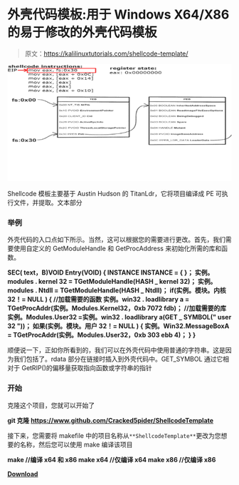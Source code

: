 # 外壳代码模板:用于 Windows X64/X86 的易于修改的外壳代码模板

> 原文：<https://kalilinuxtutorials.com/shellcode-template/>

[![](img//3648e8c98d03f003d9e0c3768c66daaf.png)](https://blogger.googleusercontent.com/img/b/R29vZ2xl/AVvXsEiAY70_Nrb-amkj4O6lDDsK0QdpQxfLgz09pTWAjnHA-C5mea466qWQeEfon3rlM4_k4uJCAhtC3n6SY5VVwpRY0Wd3I6AKTluIj0iDQ832ft5zNQgxuqJCwmOp6bgrUJarztyRGnsPb_PB6xeucwqz0OSIWRMEHlRosHGnzCLJv9ahGc27spfLfXum/s728/locate_dll2.png)

Shellcode 模板主要基于 Austin Hudson 的 TitanLdr，它将项目编译成 PE 可执行文件，并提取。文本部分

### 举例

外壳代码的入口点如下所示。当然，这可以根据您的需要进行更改。首先，我们需要使用自定义的 GetModuleHandle 和 GetProcAddress 来初始化所需的库和函数。

**SEC( text，B)VOID Entry(VOID)
{
INSTANCE INSTANCE = { }；
实例。modules . kernel 32 = TGetModuleHandle(HASH _ kernel 32)；
实例。modules . Ntdll = TGetModuleHandle(HASH _ Ntdll)；
if(实例。模块。内核 32！= NULL )
{
//加载需要的函数
实例。win32 . loadlibrary a = TGetProcAddr(实例。Modules.Kernel32，0xb 7072 fdb)；
//加载需要的库
实例。Modules.User32 =实例。win32 . loadlibrary a(GET _ SYMBOL(" user 32 "))；
如果(实例。模块。用户 32！= NULL )
{
实例。Win32.MessageBoxA = TGetProcAddr(实例。Modules.User32，0xb 303 ebb 4)；
}
}**

顺便说一下，正如你所看到的，我们可以在外壳代码中使用普通的字符串。这是因为我们包括了。rdata 部分在链接时插入到外壳代码中。GET_SYMBOL 通过它相对于 GetRIP()的偏移量获取指向函数或字符串的指针

### 开始

克隆这个项目，您就可以开始了

**git 克隆 https://www.github.com/Cracked5pider/ShellcodeTemplate**

接下来，您需要将 makefile 中的项目名称从`**ShellcodeTemplate**`更改为您想要的名称，然后您可以使用 make 编译该项目

**make //编译 x64 和 x86
make x64 //仅编译 x64
make x86 //仅编译 x86**

[**Download**](https://github.com/Cracked5pider/ShellcodeTemplate)